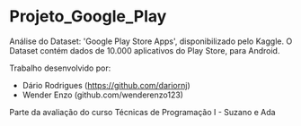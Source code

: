 # Projeto_Google_Play
Análise do Dataset: 'Google Play Store Apps', disponibilizado pelo Kaggle. 
O Dataset contém dados de 10.000 aplicativos do Play Store, para Android.

Trabalho desenvolvido por: 
- Dário Rodrigues (https://github.com/dariornj) 
- Wender Enzo (github.com/wenderenzo123)  

Parte da avaliação do curso Técnicas de Programação I - Suzano e Ada
